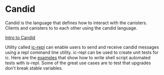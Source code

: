 # Candid

Candid is the language that defines how to interact with the canisters. Clients and canisters to to each other using the candid language.

[Intro to Candid](https://internetcomputer.org/docs/current/developer-docs/build/languages/candid/candid-intro)

Utility called [ic-repl](https://github.com/chenyan2002/ic-repl) can enable users to send and receive candid messages using a repl command line utility. ic-repl can be used to create unit tests for ic. Here are the [examples](https://github.com/dfinity/examples/tree/master/motoko/basic_dao/tests) that show how to write shell script automated tests with is-repl. Some of the great use cases are to test that upgrades don't break stable variables.
